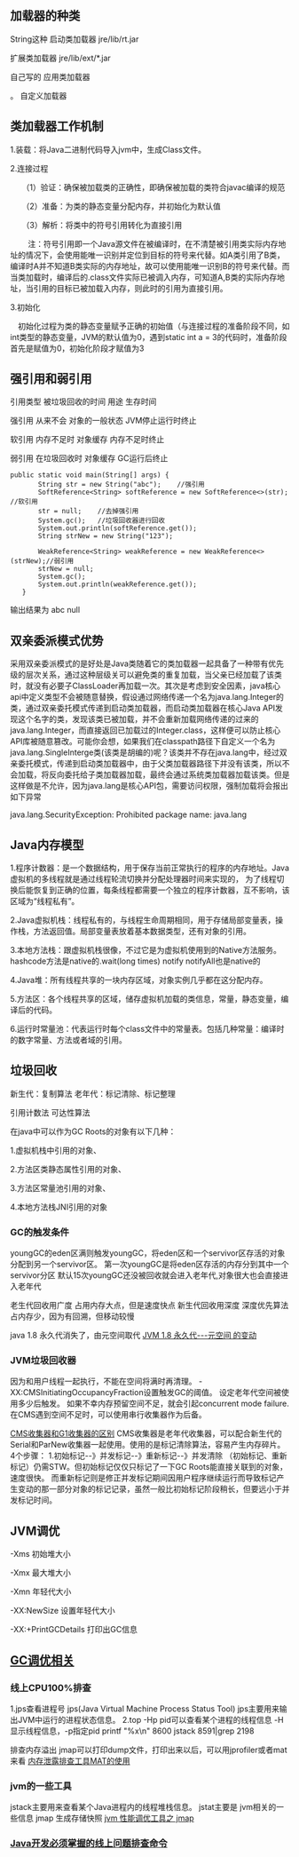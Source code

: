 ## 加载器的种类

String这种   启动类加载器  jre/lib/rt.jar

扩展类加载器   jre/lib/ext/*.jar

自己写的     应用类加载器

。           自定义加载器

## 类加载器工作机制

1.装载：将Java二进制代码导入jvm中，生成Class文件。

2.连接过程

　　（1）验证：确保被加载类的正确性，即确保被加载的类符合javac编译的规范

　　（2）准备：为类的静态变量分配内存，并初始化为默认值

　　（3）解析：将类中的符号引用转化为直接引用

　　 注：符号引用即一个Java源文件在被编译时，在不清楚被引用类实际内存地址的情况下，会使用能唯一识别并定位到目标的符号来代替。如A类引用了B类，编译时A并不知道B类实际的内存地址，故可以使用能唯一识别B的符号来代替。而当类加载时，编译后的.class文件实际已被调入内存，可知道A,B类的实际内存地址，当引用的目标已被加载入内存，则此时的引用为直接引用。

3.初始化

　初始化过程为类的静态变量赋予正确的初始值（与连接过程的准备阶段不同，如int类型的静态变量，JVM的默认值为0，遇到static int a = 3的代码时，准备阶段首先是赋值为0，初始化阶段才赋值为3

## 强引用和弱引用

引用类型    被垃圾回收的时间       用途               生存时间

强引用        从来不会        对象的一般状态         JVM停止运行时终止

软引用       内存不足时         对象缓存             内存不足时终止

弱引用      在垃圾回收时        对象缓存               GC运行后终止

 ```
public static void main(String[] args) {
        String str = new String("abc");    //强引用
        SoftReference<String> softReference = new SoftReference<>(str); //软引用
        str = null;    //去掉强引用
        System.gc();   //垃圾回收器进行回收
        System.out.println(softReference.get());
        String strNew = new String("123");

        WeakReference<String> weakReference = new WeakReference<>(strNew);//弱引用
        strNew = null;
        System.gc();
        System.out.println(weakReference.get());
    }
  ```
  输出结果为 abc  null

## 双亲委派模式优势

采用双亲委派模式的是好处是Java类随着它的类加载器一起具备了一种带有优先级的层次关系，通过这种层级关可以避免类的重复加载，当父亲已经加载了该类时，就没有必要子ClassLoader再加载一次。其次是考虑到安全因素，java核心api中定义类型不会被随意替换，假设通过网络传递一个名为java.lang.Integer的类，通过双亲委托模式传递到启动类加载器，而启动类加载器在核心Java API发现这个名字的类，发现该类已被加载，并不会重新加载网络传递的过来的java.lang.Integer，而直接返回已加载过的Integer.class，这样便可以防止核心API库被随意篡改。可能你会想，如果我们在classpath路径下自定义一个名为java.lang.SingleInterge类(该类是胡编的)呢？该类并不存在java.lang中，经过双亲委托模式，传递到启动类加载器中，由于父类加载器路径下并没有该类，所以不会加载，将反向委托给子类加载器加载，最终会通过系统类加载器加载该类。但是这样做是不允许，因为java.lang是核心API包，需要访问权限，强制加载将会报出如下异常

java.lang.SecurityException: Prohibited package name: java.lang

 
## Java内存模型

1.程序计数器：是一个数据结构，用于保存当前正常执行的程序的内存地址。Java虚拟机的多线程就是通过线程轮流切换并分配处理器时间来实现的， 为了线程切换后能恢复到正确的位置，每条线程都需要一个独立的程序计数器，互不影响，该区域为“线程私有”。

2.Java虚拟机栈：线程私有的，与线程生命周期相同，用于存储局部变量表，操作栈，方法返回值。局部变量表放着基本数据类型，还有对象的引用。

3.本地方法栈：跟虚拟机栈很像，不过它是为虚拟机使用到的Native方法服务。hashcode方法是native的.wait(long times) notify  notifyAll也是native的

4.Java堆：所有线程共享的一块内存区域，对象实例几乎都在这分配内存。

5.方法区：各个线程共享的区域，储存虚拟机加载的类信息，常量，静态变量，编译后的代码。

6.运行时常量池：代表运行时每个class文件中的常量表。包括几种常量：编译时的数字常量、方法或者域的引用。

## 垃圾回收

新生代：复制算法     老年代：标记清除、标记整理

引用计数法   可达性算法

在java中可以作为GC Roots的对象有以下几种：

1.虚拟机栈中引用的对象、

2.方法区类静态属性引用的对象、

3.方法区常量池引用的对象、

4.本地方法栈JNI引用的对象

### GC的触发条件
youngGC的eden区满则触发youngGC，将eden区和一个servivor区存活的对象分配到另一个servivor区。
第一次youngGC是将eden区存活的内存分到其中一个servivor分区
默认15次youngGC还没被回收就会进入老年代,对象很大也会直接进入老年代

 
老生代回收用广度   占用内存大点，但是速度快点
新生代回收用深度    深度优先算法占内存少，因为有回溯，但移动较慢

java 1.8 永久代消失了，由元空间取代
[JVM 1.8 永久代---元空间 的变动](https://blog.csdn.net/reed1991/article/details/54286557)


### JVM垃圾回收器
因为和用户线程一起执行，不能在空间将满时再清理。
 -XX:CMSInitiatingOccupancyFraction设置触发GC的阈值。 设定老年代空间被使用多少后触发。
 如果不幸内存预留空间不足，就会引起concurrent mode failure.
在CMS遇到空间不足时，可以使用串行收集器作为后备。
 
[CMS收集器和G1收集器的区别](https://blog.csdn.net/reed1991/article/details/54407070)
CMS收集器是老年代收集器，可以配合新生代的Serial和ParNew收集器一起使用。使用的是标记清除算法，容易产生内存碎片。
4个步骤： 1.初始标记--》并发标记--》重新标记--》并发清除  （初始标记、重新标记）仍需STW。但初始标记仅仅只标记了一下GC Roots能直接关联到的对象，速度很快。
而重新标记则是修正并发标记期间因用户程序继续运行而导致标记产生变动的那一部分对象的标记记录，虽然一般比初始标记阶段稍长，但要远小于并发标记时间。

## JVM调优

-Xms  初始堆大小

-Xmx  最大堆大小

-Xmn  年轻代大小

 

-XX:NewSize  设置年轻代大小


-XX:+PrintGCDetails   打印出GC信息

## [GC调优相关](https://blog.csdn.net/reed1991/article/details/53363354)

### 线上CPU100%排查
1.jps查看进程号
jps(Java Virtual Machine Process Status Tool)
jps主要用来输出JVM中运行的进程状态信息。
2.top -Hp pid可以查看某个进程的线程信息
-H 显示线程信息，-p指定pid
printf "%x\n" 8600 
jstack 8591|grep 2198

排查内存溢出
jmap可以打印dump文件，打印出来以后，可以用jprofiler或者mat来看
[内存泄露排查工具MAT的使用](https://blog.csdn.net/reed1991/article/details/53649082)


### jvm的一些工具
jstack主要用来查看某个Java进程内的线程堆栈信息。
jstat主要是 jvm相关的一些信息
jmap  生成存储快照    [jvm 性能调优工具之 jmap](https://blog.csdn.net/reed1991/article/details/55270998)

### [Java开发必须掌握的线上问题排查命令](https://blog.csdn.net/reed1991/article/details/53900573)